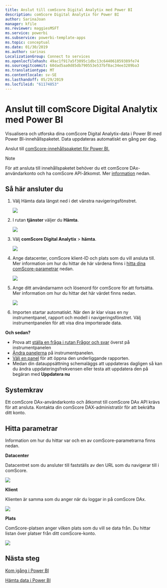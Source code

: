 ```yaml
---
title: Anslut till comScore Digital Analytix med Power BI
description: comScore Digital Analytix för Power BI
author: SarinaJoan
manager: kfile
ms.reviewer: maggiesMSFT
ms.service: powerbi
ms.subservice: powerbi-template-apps
ms.topic: conceptual
ms.date: 01/30/2019
ms.author: sarinas
LocalizationGroup: Connect to services
ms.openlocfilehash: 49ac1f917a5f3095c1dbc13c644061859389fe74
ms.sourcegitcommit: 60dad5aa0d85db790553e537bf8ac34ee3289ba3
ms.translationtype: MT
ms.contentlocale: sv-SE
ms.lasthandoff: 05/29/2019
ms.locfileid: "61174853"
---
```

# <a name="connect-to-comscore-digital-analytix-with-power-bi"></a>Anslut till comScore Digital Analytix med Power BI
Visualisera och utforska dina comScore Digital Analytix-data i Power BI med Power BI-innehållspaketet. Data uppdateras automatiskt en gång per dag.

Anslut till [comScore-innehållspaketet för Power BI.](https://app.powerbi.com/getdata/services/comscore)

>[!NOTE]
>För att ansluta till innehållspaketet behöver du ett comScore DAx-användarkonto och ha comScore API-åtkomst. Mer [information](#Requirements) nedan.

## <a name="how-to-connect"></a>Så här ansluter du
1. Välj Hämta data längst ned i det vänstra navigeringsfönstret.
   
   ![](media/service-connect-to-connect-to/getdata.png)
2. I rutan **tjänster** väljer du **Hämta**.
   
   ![](media/service-connect-to-connect-to/services.png)
3. Välj **comScore Digital Analytix** \> **hämta**.
   
   ![](media/service-connect-to-connect-to/comscore.png)
4. Ange datacenter, comScore klient-ID och plats som du vill ansluta till. Mer information om hur du hittar de här värdena finns i [hitta dina comScore-parametrar](#FindingParams) nedan.
   
   ![](media/service-connect-to-connect-to/parameters.png)
5. Ange ditt användarnamn och lösenord för comScore för att fortsätta. Mer information om hur du hittar det här värdet finns nedan.
   
   ![](media/service-connect-to-connect-to/creds.png)
6. Importen startar automatiskt. När den är klar visas en ny instrumentpanel, rapport och modell i navigeringsfönstret. Välj instrumentpanelen för att visa dina importerade data.

**Och sedan?**

* Prova att [ställa en fråga i rutan Frågor och svar](consumer/end-user-q-and-a.md) överst på instrumentpanelen
* [Ändra panelerna](service-dashboard-edit-tile.md) på instrumentpanelen.
* [Välj en panel](consumer/end-user-tiles.md) för att öppna den underliggande rapporten.
* Medan din datauppsättning schemaläggs att uppdateras dagligen så kan du ändra uppdateringsfrekvensen eller testa att uppdatera den på begäran med **Uppdatera nu**

<a name="Requirements"></a>

## <a name="system-requirements"></a>Systemkrav
Ett comScore DAx-användarkonto och åtkomst till comScore DAx API krävs för att ansluta. Kontakta din comScore DAX-administratör för att bekräfta ditt konto.

<a name="FindingParams"></a>

## <a name="finding-parameters"></a>Hitta parametrar
Information om hur du hittar var och en av comScore-parametrarna finns nedan.

**Datacenter**

Datacentret som du ansluter till fastställs av den URL som du navigerar till i comScore.

![](media/service-connect-to-connect-to/comscore_url.png) 

**Klient**

Klienten är samma som du anger när du loggar in på comScore DAx.

![](media/service-connect-to-connect-to/comscore_signin.png) 

**Plats**

ComScore-platsen anger vilken plats som du vill se data från. Du hittar listan över platser från ditt comScore-konto.

![](media/service-connect-to-connect-to/comscore_sites.png)

## <a name="next-steps"></a>Nästa steg
[Kom igång i Power BI](service-get-started.md)

[Hämta data i Power BI](service-get-data.md)

